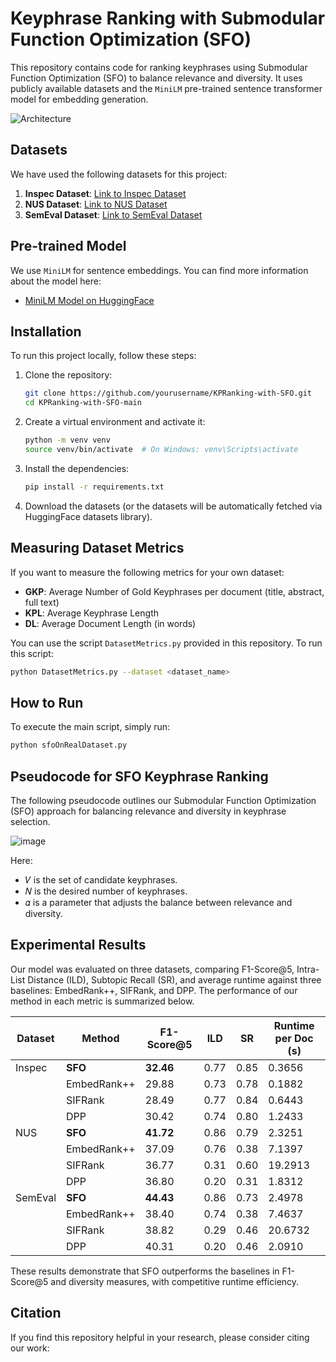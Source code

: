 # Keyphrase Ranking with Submodular Function Optimization (SFO)

This repository contains code for ranking keyphrases using Submodular Function Optimization (SFO) to balance relevance and diversity. It uses publicly available datasets and the `MiniLM` pre-trained sentence transformer model for embedding generation.

![Architecture](https://github.com/user-attachments/assets/1c6d6720-cbc7-41a0-a28c-3cf7b1cb936b)



## Datasets

We have used the following datasets for this project:

1. **Inspec Dataset**: [Link to Inspec Dataset](https://huggingface.co/datasets/memray/inspec/viewer/default/test?row=2)
2. **NUS Dataset**: [Link to NUS Dataset](https://huggingface.co/datasets/memray/nus/viewer/default/test)
3. **SemEval Dataset**: [Link to SemEval Dataset](https://huggingface.co/datasets/memray/semeval/viewer/default/test)

## Pre-trained Model

We use `MiniLM` for sentence embeddings. You can find more information about the model here:

- [MiniLM Model on HuggingFace](https://huggingface.co/sentence-transformers/all-MiniLM-L6-v2)

## Installation

To run this project locally, follow these steps:

1. Clone the repository:

    ```bash
    git clone https://github.com/yourusername/KPRanking-with-SFO.git
    cd KPRanking-with-SFO-main
    ```

2. Create a virtual environment and activate it:

    ```bash
    python -m venv venv
    source venv/bin/activate  # On Windows: venv\Scripts\activate
    ```

3. Install the dependencies:

    ```bash
    pip install -r requirements.txt
    ```

4. Download the datasets (or the datasets will be automatically fetched via HuggingFace datasets library).

## Measuring Dataset Metrics

If you want to measure the following metrics for your own dataset:

- **GKP**: Average Number of Gold Keyphrases per document (title, abstract, full text)
- **KPL**: Average Keyphrase Length
- **DL**: Average Document Length (in words)

You can use the script `DatasetMetrics.py` provided in this repository. To run this script:

```bash
python DatasetMetrics.py --dataset <dataset_name>
```

## How to Run

To execute the main script, simply run:

```bash
python sfoOnRealDataset.py
```

## Pseudocode for SFO Keyphrase Ranking

The following pseudocode outlines our Submodular Function Optimization (SFO) approach for balancing relevance and diversity in keyphrase selection.

![image](https://github.com/user-attachments/assets/64ef3be6-7296-4d1e-b362-c40db44cc91b)

Here:
- 𝑉 is the set of candidate keyphrases.
- 𝑁 is the desired number of keyphrases.
- 𝛼 is a parameter that adjusts the balance between relevance and diversity.

## Experimental Results

Our model was evaluated on three datasets, comparing F1-Score@5, Intra-List Distance (ILD), Subtopic Recall (SR), and average runtime against three baselines: EmbedRank++, SIFRank, and DPP. The performance of our method in each metric is summarized below.

| Dataset  | Method        | F1-Score@5 | ILD   | SR    | Runtime per Doc (s) |
|----------|---------------|------------|-------|-------|----------------------|
| Inspec   | **SFO**       | **32.46**  | 0.77  | 0.85  | 0.3656              |
|          | EmbedRank++   | 29.88      | 0.73  | 0.78  | 0.1882              |
|          | SIFRank       | 28.49      | 0.77  | 0.84  | 0.6443              |
|          | DPP           | 30.42      | 0.74  | 0.80  | 1.2433              |
| NUS      | **SFO**       | **41.72**  | 0.86  | 0.79  | 2.3251              |
|          | EmbedRank++   | 37.09      | 0.76  | 0.38  | 7.1397              |
|          | SIFRank       | 36.77      | 0.31  | 0.60  | 19.2913             |
|          | DPP           | 36.80      | 0.20  | 0.31  | 1.8312              |
| SemEval  | **SFO**       | **44.43**  | 0.86  | 0.73  | 2.4978              |
|          | EmbedRank++   | 38.40      | 0.74  | 0.38  | 7.4637              |
|          | SIFRank       | 38.82      | 0.29  | 0.46  | 20.6732             |
|          | DPP           | 40.31      | 0.20  | 0.46  | 2.0910              |

These results demonstrate that SFO outperforms the baselines in F1-Score@5 and diversity measures, with competitive runtime efficiency.

## Citation

If you find this repository helpful in your research, please consider citing our work:

